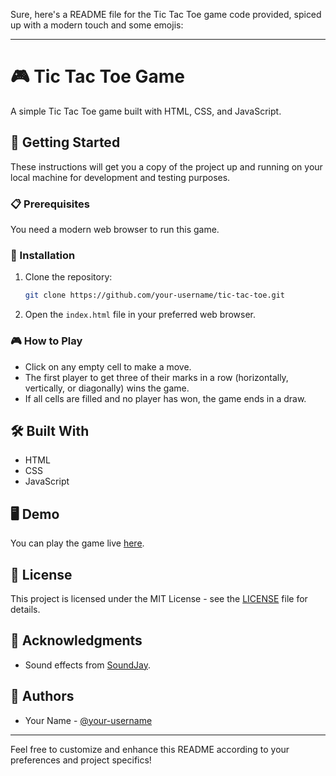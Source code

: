Sure, here's a README file for the Tic Tac Toe game code provided, spiced up with a modern touch and some emojis:

---

# 🎮 Tic Tac Toe Game

A simple Tic Tac Toe game built with HTML, CSS, and JavaScript.

## 🚀 Getting Started

These instructions will get you a copy of the project up and running on your local machine for development and testing purposes.

### 📋 Prerequisites

You need a modern web browser to run this game.

### 🔧 Installation

1. Clone the repository:

   ```bash
   git clone https://github.com/your-username/tic-tac-toe.git
   ```

2. Open the `index.html` file in your preferred web browser.

### 🎮 How to Play

- Click on any empty cell to make a move.
- The first player to get three of their marks in a row (horizontally, vertically, or diagonally) wins the game.
- If all cells are filled and no player has won, the game ends in a draw.

## 🛠️ Built With

- HTML
- CSS
- JavaScript

## 🖥️ Demo

You can play the game live [here](https://your-username.github.io/tic-tac-toe).

## 📝 License

This project is licensed under the MIT License - see the [LICENSE](LICENSE) file for details.

## 🙏 Acknowledgments

- Sound effects from [SoundJay](https://www.soundjay.com/button-sounds.html).

## 📌 Authors

- Your Name - [@your-username](https://github.com/your-username)

---

Feel free to customize and enhance this README according to your preferences and project specifics!